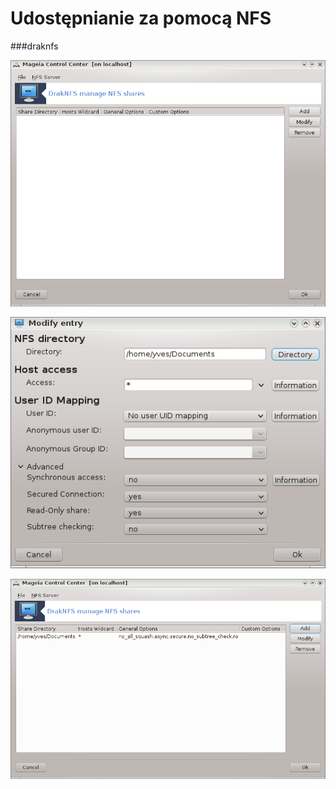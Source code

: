 # Udostępnianie za pomocą NFS


###draknfs

![](../img/draknfs.png)

![](../img/draknfs4.png)

![](../img/draknfs5.png)